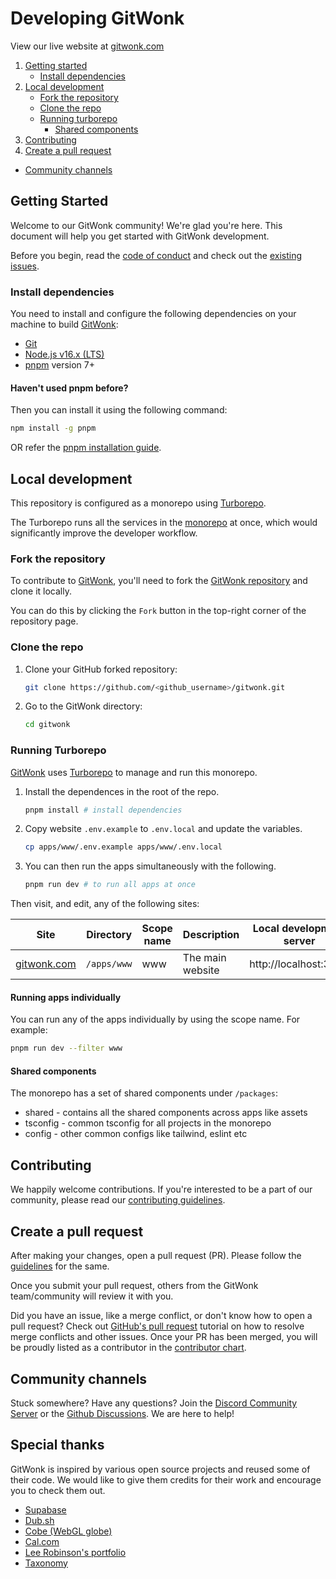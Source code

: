 # Developing GitWonk

View our live website at [gitwonk.com](https://gitwonk.com/)

1. [Getting started](#getting-started)
   - [Install dependencies](#install-dependencies)
2. [Local development](#local-development)
   - [Fork the repository](#fork-the-repository)
   - [Clone the repo](#clone-the-repo)
   - [Running turborepo](#running-turborepo)
     - [Shared components](#shared-components)
     <!-- - [Installing packages](#installing-packages) -->
3. [Contributing](#contributing)
4. [Create a pull request](#create-a-pull-request)

- [Community channels](#community-channels)

## Getting Started

Welcome to our GitWonk community! We're glad you're here. This document will help you get started with GitWonk development.

Before you begin, read the [code of conduct](https://github.com/gitwonk/.github/blob/main/CODE_OF_CONDUCT.md) and check out the [existing issues](https://github.com/gitwonk/gitwonk/issues).

### Install dependencies

You need to install and configure the following dependencies on your machine to build [GitWonk](https://gitwonk.com/):

- [Git](http://git-scm.com/)
- [Node.js v16.x (LTS)](http://nodejs.org)
- [pnpm](https://pnpm.io/) version 7+

#### Haven't used pnpm before?

Then you can install it using the following command:

```sh
npm install -g pnpm
```

OR refer the [pnpm installation guide](https://pnpm.io/installation).

## Local development

This repository is configured as a monorepo using [Turborepo](https://turborepo.org/docs).

The Turborepo runs all the services in the [monorepo](https://turbo.build/repo/docs/handbook/what-is-a-monorepo) at once, which would significantly improve the developer workflow.

### Fork the repository

To contribute to [GitWonk](https://gitwonk.com/), you'll need to fork the [GitWonk repository](https://github.com/gitwonk/gitwonk) and clone it locally.

You can do this by clicking the `Fork` button in the top-right corner of the repository page.

### Clone the repo

1. Clone your GitHub forked repository:

   ```sh
   git clone https://github.com/<github_username>/gitwonk.git
   ```

2. Go to the GitWonk directory:
   ```sh
   cd gitwonk
   ```

### Running Turborepo

[GitWonk](https://gitwonk.com/) uses [Turborepo](https://turborepo.org/docs) to manage and run this monorepo.

1. Install the dependences in the root of the repo.

   ```sh
   pnpm install # install dependencies
   ```

2. Copy website `.env.example` to `.env.local` and update the variables.

   ```sh
   cp apps/www/.env.example apps/www/.env.local
   ```

3. You can then run the apps simultaneously with the following.
   ```sh
   pnpm run dev # to run all apps at once
   ```

Then visit, and edit, any of the following sites:

| Site                                | Directory   | Scope name | Description      | Local development server |
| ----------------------------------- | ----------- | ---------- | ---------------- | ------------------------ |
| [gitwonk.com](https://gitwonk.com/) | `/apps/www` | www        | The main website | http://localhost:3001    |

#### Running apps individually

You can run any of the apps individually by using the scope name. For example:

```sh
pnpm run dev --filter www
```

#### Shared components

The monorepo has a set of shared components under `/packages`:

- shared - contains all the shared components across apps like assets
- tsconfig - common tsconfig for all projects in the monorepo
- config - other common configs like tailwind, eslint etc

## Contributing

We happily welcome contributions. If you're interested to be a part of our community, please read our [contributing guidelines](https://github.com/gitwonk/.github/blob/main/CONTRIBUTING.md).

## Create a pull request

After making your changes, open a pull request (PR). Please follow the [guidelines](https://github.com/gitwonk/.github/blob/main/CONTRIBUTING.md#create-a-pull-request) for the same.

Once you submit your pull request, others from the GitWonk team/community will review it with you.

Did you have an issue, like a merge conflict, or don't know how to open a pull request? Check out [GitHub's pull request](https://docs.github.com/en/pull-requests/collaborating-with-pull-requests) tutorial on how to resolve merge conflicts and other issues. Once your PR has been merged, you will be proudly listed as a contributor in the [contributor chart](https://github.com/gitwonk/gitwonk/graphs/contributors).

## Community channels

Stuck somewhere? Have any questions? Join the [Discord Community Server](https://discord.gg/XvprRWPZKK) or the [Github Discussions](https://github.com/gitwonk/gitwonk/discussions). We are here to help!

## Special thanks

GitWonk is inspired by various open source projects and reused some of their code. We would like to give them credits for their work and encourage you to check them out.

- [Supabase](https://github.com/supabase/supabase)
- [Dub.sh](https://github.com/steven-tey/dub)
- [Cobe (WebGL globe)](https://github.com/shuding/cobe)
- [Cal.com](https://github.com/calcom/cal.com)
- [Lee Robinson's portfolio](https://github.com/leerob/leerob.io)
- [Taxonomy](https://github.com/shadcn/taxonomy)
